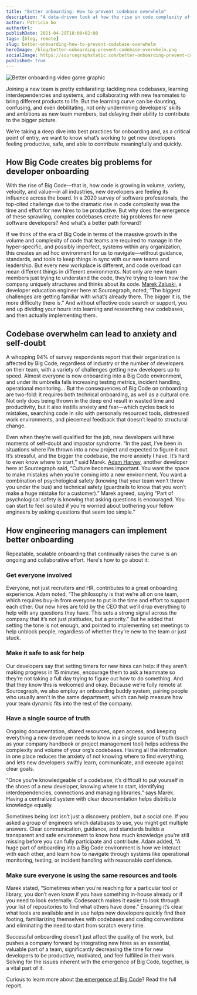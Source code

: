 ```yaml
---
title: "Better onboarding: How to prevent codebase overwhelm"
description: "A data-driven look at how the rise in code complexity affects new developers joining a team, and how engineering managers can support new hires with better onboarding."
author: Patricia No
authorUrl: 
publishDate: 2021-04-29T18:00+02:00
tags: [blog, remote]
slug: better-onboarding-how-to-prevent-codebase-overwhelm
heroImage: /blog/better-onboarding-prevent-codebase-overwhelm.png
socialImage: https://sourcegraphstatic.com/better-onboarding-prevent-codebase-overwhelm.png
published: true
---
```


![Better onboarding video game graphic](/blog/better-onboarding-prevent-codebase-overwhelm.png)

Joining a new team is pretty exhilarating: tackling new codebases, learning interdependencies and systems, and collaborating with new teammates to bring different products to life. 
But the learning curve can be daunting, confusing, and even debilitating, not only undermining developers’ skills and ambitions as new team members, but delaying their ability to contribute to the bigger picture.

We’re taking a deep dive into best practices for onboarding and, as a critical point of entry, we want to know what’s working to get new developers feeling productive, safe, and able to contribute meaningfully and quickly.

## How Big Code creates big problems for developer onboarding

With the rise of Big Code—that is, how code is growing in volume, variety, velocity, and value—in all industries, new developers are feeling its influence across the board. 
In a 2020 survey of software professionals, the top-cited challenge due to the dramatic rise in code complexity was the time and effort for new hires to be productive. 
But why does the emergence of these sprawling, complex codebases create big problems for new software developers? And what’s a better path forward?

If we think of the era of Big Code in terms of the massive growth in the volume and complexity of code that teams are required to manage in the hyper-specific, and possibly imperfect, systems within any organization, this creates an ad hoc environment for us to navigate—without guidance, standards, and tools to keep things in sync with our new teams and leadership. 
But every new workplace is different, and code overload can mean different things in different environments. 
Not only are new team members just trying to understand the code, they’re trying to learn how the company uniquely structures and thinks about its code. 
[Marek Zaluski](/company/team#marek-zaluski), a developer education engineer here at Sourcegraph, noted, “The biggest challenges are getting familiar with what’s already there. The bigger it is, the more difficulty there is.” 
And without effective code search or support, you end up dividing your hours into learning and researching new codebases, and then actually implementing them.

## Codebase overwhelm can lead to anxiety and self-doubt

A whopping 94% of survey respondents report that their organization is affected by Big Code, regardless of industry or the number of developers on their team, with a variety of challenges getting new developers up to speed. 
Almost everyone is now onboarding into a Big Code environment, and under its umbrella falls increasing testing metrics, incident handling, operational monitoring... 
But the consequences of Big Code on onboarding are two-fold: it requires both technical onboarding, as well as a cultural one. 
Not only does being thrown in the deep end result in wasted time and productivity, but it also instills anxiety and fear—which cycles back to mistakes, searching code in silo with personally resourced tools, distressed work environments, and piecemeal feedback that doesn’t lead to structural change. 

Even when they’re well qualified for the job, new developers will have moments of self-doubt and impostor syndrome. “In the past, I’ve been in situations where I’m thrown into a new project and expected to figure it out. 
It’s stressful, and the bigger the codebase, the more anxiety I have. It’s hard to even know where to start,” said Marek. 
[Adam Harvey](/company/team#adam-harvey-he-him), another developer here at Sourcegraph said, “Culture becomes important. You want the space to make mistakes when you’re coming into a new environment. You want a combination of psychological safety (knowing that your team won’t throw you under the bus) and technical safety (guardrails to know that you won’t make a huge mistake for a customer).” 
Marek agreed, saying “Part of psychological safety is knowing that asking questions is encouraged. You can start to feel isolated if you’re worried about bothering your fellow engineers by asking questions that seem too simple.” 

## How engineering managers can implement better onboarding 

Repeatable, scalable onboarding that continually raises the curve is an ongoing and collaborative effort. Here's how to go about it: 

### Get everyone involved 

Everyone, not just recruiters and HR, contributes to a great onboarding experience. Adam noted, “The philosophy is that we’re all on one team, which requires buy-in from everyone to put in the time and effort to support each other. 
Our new hires are told by the CEO that we’ll drop everything to help with any questions they have. This sets a strong signal across the company that it’s not just platitudes, but a priority.” 
But he added that setting the tone is not enough, and pointed to implementing set meetings to help unblock people, regardless of whether they’re new to the team or just stuck. 

### Make it safe to ask for help 

Our developers say that setting timers for new hires can help: if they aren’t making progress in 15 minutes, encourage them to ask a teammate so they’re not taking a full day trying to figure out how to do something. 
And that they know this is welcomed and okay. Because we’re fully remote at Sourcegraph, we also employ an onboarding buddy system, pairing people who usually aren’t in the same department, which can help measure how your team dynamic fits into the rest of the company. 

### Have a single source of truth 

Ongoing documentation, shared resources, open access, and keeping everything a new developer needs to know in a single source of truth (such as your company handbook or project management tool) helps address the complexity and volume of your org’s codebases. 
Having all the information in one place reduces the anxiety of not knowing where to find everything, and lets new developers swiftly learn, communicate, and execute against clear goals. 

“Once you’re knowledgeable of a codebase, it’s difficult to put yourself in the shoes of a new developer, knowing where to start, identifying interdependencies, connections and managing libraries,” says Marek. 
Having a centralized system with clear documentation helps distribute knowledge equally. 

Sometimes being lost isn’t just a discovery problem, but a social one. If you asked a group of engineers which databases to use, you might get multiple answers. Clear communication, guidance, and standards builds a transparent and safe environment to know how much knowledge you’re still missing before you can fully participate and contribute. 
Adam added, “A huge part of onboarding into a Big Code environment is how we interact with each other, and learn how to navigate through systems like operational monitoring, testing, or incident handling with reasonable confidence. 

### Make sure everyone is using the same resources and tools 

Marek stated, “Sometimes when you’re reaching for a particular tool or library, you don’t even know if you have something in-house already or if you need to look externally. 
Codesearch makes it easier to look through your list of repositories to find what others have done.” Ensuring it’s clear what tools are available and in use helps new developers quickly find their footing, familiarizing themselves with codebases and coding conventions and eliminating the need to start from scratch every time. 

Successful onboarding doesn’t just affect the quality of the work, but pushes a company forward by integrating new hires as an essential, valuable part of a team, significantly decreasing the time for new developers to be productive, motivated, and feel fulfilled in their work. 
Solving for the issues inherent with the emergence of Big Code, together, is a vital part of it. 

Curious to learn more about [the emergence of Big Code](https://info.sourcegraph.com/emergence-of-big-code-2020-survey?_ga=2.177852646.2139915911.1619599995-1170923504.1619599995)? Read the full report.
